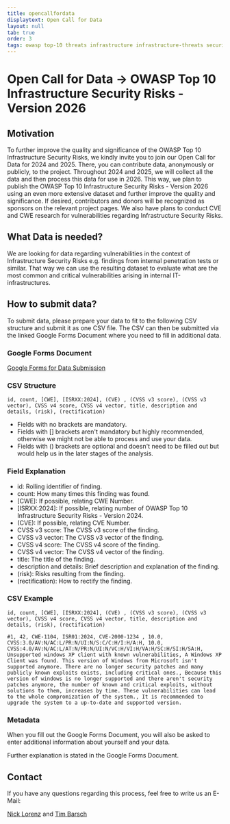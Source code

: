 ```yaml
---
title: opencallfordata
displaytext: Open Call for Data
layout: null
tab: true
order: 3
tags: owasp top-10 threats infrastructure infrastructure-threats security risks infrastructure-security-risks
---
```


# Open Call for Data -> OWASP Top 10 Infrastructure Security Risks - Version 2026

## Motivation

To further improve the quality and significance of the OWASP Top 10 Infrastructure Security Risks, we kindly invite you to join our Open Call for Data for 2024 and 2025. There, you can contribute data, anonymously or publicly, to the project. Throughout 2024 and 2025, we will collect all the data and then process this data for use in 2026. This way, we plan to publish the OWASP Top 10 Infrastructure Security Risks - Version 2026 using an even more extensive dataset and further improve the quality and significance. If desired, contributors and donors will be recognized as sponsors on the relevant project pages. We also have plans to conduct CVE and CWE research for vulnerabilities regarding Infrastructure Security Risks.

## What Data is needed?

We are looking for data regarding vulnerabilities in the context of Infrastructure Security Risks e.g. findings from internal penetration tests or similar.
That way we can use the resulting dataset to evaluate what are the most common and critical vulnerabilities arising in internal IT-infrastructures.

## How to submit data?

To submit data, please prepare your data to fit to the following CSV structure and submit it as one CSV file.
The CSV can then be submitted via the linked Google Forms Document where you need to fill in additional data.

### Google Forms Document

[Google Forms for Data Submission](https://forms.gle/m4iTGL3baKZvzHAB7)

### CSV Structure

```text
id, count, [CWE], [ISRXX:2024], (CVE) , (CVSS v3 score), (CVSS v3 vector), CVSS v4 score, CVSS v4 vector, title, description and details, (risk), (rectification)
```

- Fields with no brackets are mandatory.
- Fields with [] brackets aren't mandatory but highly recommended, otherwise we might not be able to process and use your data.
- Fields with () brackets are optional and doesn't need to be filled out but would help us in the later stages of the analysis.

### Field Explanation

- id: Rolling identifier of finding.
- count: How many times this finding was found.
- \[CWE\]: If possible, relating CWE Number.
- \[ISRXX:2024\]: If possible, relating number of OWASP Top 10 Infrastructure Security Risks - Version 2024.
- \(CVE\): If possible, relating CVE Number.
- CVSS v3 score: The CVSS v3 score of the finding.
- CVSS v3 vector: The CVSS v3 vector of the finding.
- CVSS v4 score: The CVSS v4 score of the finding.
- CVSS v4 vector: The CVSS v4 vector of the finding.
- title: The title of the finding.
- description and details: Brief description and explanation of the finding.
- (risk): Risks resulting from the finding.
- (rectification): How to rectify the finding.

### CSV Example

```text
id, count, [CWE], [ISRXX:2024], (CVE) , (CVSS v3 score), (CVSS v3 vector), CVSS v4 score, CVSS v4 vector, title, description and details, (risk), (rectification)

#1, 42, CWE-1104, ISR01:2024, CVE-2000-1234 , 10.0, CVSS:3.0/AV:N/AC:L/PR:N/UI:N/S:C/C:H/I:H/A:H, 10.0, CVSS:4.0/AV:N/AC:L/AT:N/PR:N/UI:N/VC:H/VI:H/VA:H/SC:H/SI:H/SA:H, Unsupported windows XP client with known vulnerabilities, A Windows XP Client was found. This version of Windows from Microsoft isn't supported anymore. There are no longer security patches and many publicly known exploits exists, including critical ones., Because this version of windows is no longer supported and there aren't security patches anymore, the number of known and critical exploits, without solutions to them, increases by time. These vulnerabilities can lead to the whole compromization of the system., It is recommended to upgrade the system to a up-to-date and supported version.
```

### Metadata

When you fill out the Google Forms Document, you will also be asked to enter additional information about yourself and your data.

Further explanation is stated in the Google Forms Document.

## Contact

If you have any questions regarding this process, feel free to write us an E-Mail:

[Nick Lorenz](mailto:nick.lorenz@owasp.org) and [Tim Barsch](mailto:tim.barsch@owasp.org)
